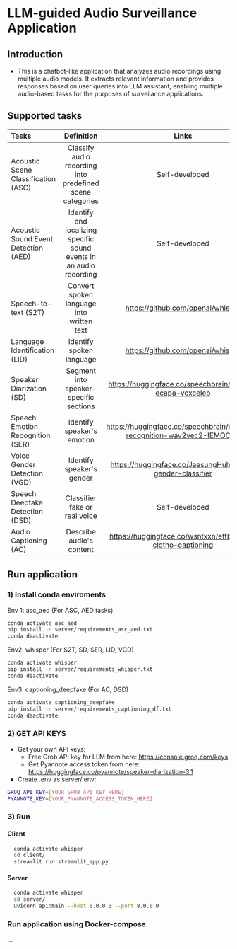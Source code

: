 # LLM-guided Audio Surveillance Application

## Introduction
- This is a chatbot-like application that analyzes audio recordings using multiple audio models. It extracts relevant information and provides responses based on user queries into LLM assistant, enabling multiple audio-based tasks for the purposes of surveilance applications.

## Supported tasks
| Tasks  | Definition  | Links  | Paper |
| :------------ |:---------------:| :-----:|  :-----:|
| Acoustic Scene Classification (ASC)  | Classify audio recording into predefined scene categories | Self-developed | https://ieeexplore.ieee.org/abstract/document/10335258/|
| Acoustic Sound Event Detection (AED)   | Identify and localizing specific sound events in an audio recording   | Self-developed | n/a   |
| Speech-to-text (S2T) | Convert spoken language into written text   |    https://github.com/openai/whisper    | https://arxiv.org/abs/2212.04356 |
| Language Identification (LID) | Identify spoken language    |    https://github.com/openai/whisper    | https://arxiv.org/abs/2212.04356 |
| Speaker Diarization (SD) | Segment into speaker-specific sections |  https://huggingface.co/speechbrain/spkrec-ecapa-voxceleb    | [https://arxiv.org/abs/2106.04624](https://arxiv.org/abs/2106.04624) |
| Speech Emotion Recognition (SER) | Identify speaker's emotion |  https://huggingface.co/speechbrain/emotion-recognition-wav2vec2-IEMOCAP    | [https://arxiv.org/abs/2106.04624](https://arxiv.org/abs/2106.04624) |
| Voice Gender Detection (VGD) | Identify speaker's gender |  https://huggingface.co/JaesungHuh/voice-gender-classifier    | https://arxiv.org/abs/2005.07143|
| Speech Deepfake Detection (DSD) | Classifier fake or real voice |  Self-developed   | https://ieeexplore.ieee.org/abstract/document/10704095/|
| Audio Captioning (AC) | Describe audio's content |  https://huggingface.co/wsntxxn/effb2-trm-clotho-captioning   |https://arxiv.org/abs/2407.14329 |

## Run application
### 1) Install conda enviroments
Env 1: asc_aed (For ASC, AED tasks)

  ```sh
  conda activate asc_aed
  pip install -r server/requirements_asc_aed.txt
  conda deactivate
  ```

Env2: whisper (For S2T, SD, SER, LID, VGD)

  ```sh
  conda activate whisper
  pip install -r server/requirements_whisper.txt
  conda deactivate
  ```

Env3: captioning_deepfake (For AC, DSD)

  ```sh
  conda activate captioning_deepfake
  pip install -r server/requirements_captioning_df.txt
  conda deactivate
  ```

### 2) GET API KEYS
- Get your own API keys:
  - Free Grob API key for LLM from here: https://console.groq.com/keys
  - Get Pyannote access token from here: https://huggingface.co/pyannote/speaker-diarization-3.1 
- Create .env as server/.env:
```sh
GROQ_API_KEY=[YOUR_GROB_API_KEY_HERE]
PYANNOTE_KEY=[YOUR_PYANNOTE_ACCESS_TOKEN_HERE]
```
### 3) Run 
#### Client
```sh
  conda activate whisper
  cd client/
  streamlit run streamlit_app.py
  ```
#### Server
```sh
  conda activate whisper
  cd server/
  uvicorn api:main --host 0.0.0.0 --port 8.0.0.0
  ```

### Run application using Docker-compose
...

